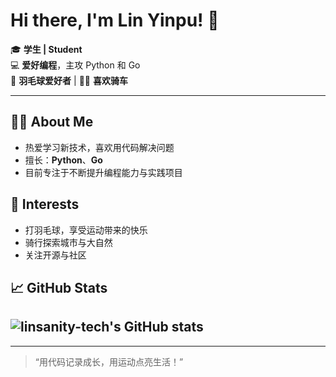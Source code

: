 # Hi there, I'm Lin Yinpu! 👋

🎓 **学生 | Student**  
💻 **爱好编程**，主攻 Python 和 Go  
🏸 **羽毛球爱好者** | 🚴‍♂️ **喜欢骑车**

---

## 👨‍💻 About Me

- 热爱学习新技术，喜欢用代码解决问题  
- 擅长：**Python**、**Go**
- 目前专注于不断提升编程能力与实践项目

## 🏓 Interests

- 打羽毛球，享受运动带来的快乐
- 骑行探索城市与大自然
- 关注开源与社区

## 📈 GitHub Stats

![linsanity-tech's GitHub stats](https://github-readme-stats.vercel.app/api?username=linsanity-tech&show_icons=true&theme=radical)
---

<!-- 
如果有项目推荐，可以在这里添加
## 🌟 Featured Projects

- [项目名称](项目链接)：一句简短介绍
-->

<!--
如果有社交链接，比如知乎、微博、LinkedIn等，可以在这里添加
## 🔗 Connect with Me

- [知乎](#)
- [LinkedIn](#)
- [个人网站](#)
-->

---

> “用代码记录成长，用运动点亮生活！”  
